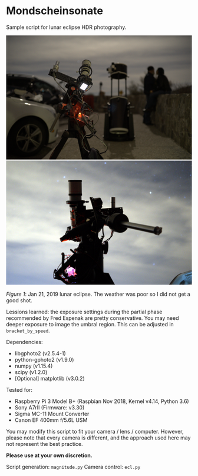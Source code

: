 # Mondscheinsonate

Sample script for lunar eclipse HDR photography.

![Running](/images/DSC00004.png?raw=true "Running")
![Running](/images/DSC00025.png?raw=true "Running")

*Figure 1*: Jan 21, 2019 lunar eclipse. The weather was poor so I did not get a good shot.

Lessions learned: the exposure settings during the partial phase recommended by Fred Espenak are pretty conservative. You may need deeper exposure to image the umbral region. This can be adjusted in `bracket_by_speed`.

Dependencies:
- libgphoto2 (v2.5.4-1)
- python-gphoto2 (v1.9.0)
- numpy (v1.15.4)
- scipy (v1.2.0)
- [Optional] matplotlib (v3.0.2)

Tested for:
- Raspberry Pi 3 Model B+ (Raspbian Nov 2018, Kernel v4.14, Python 3.6)
- Sony A7rII (Firmware: v3.30)
- Sigma MC-11 Mount Converter
- Canon EF 400mm f/5.6L USM

You may modify this script to fit your camera / lens / computer.
However, please note that every camera is different, and the approach used
here may not represent the best practice.

**Please use at your own discretion.**

Script generation: `magnitude.py`
Camera control: `ecl.py`
